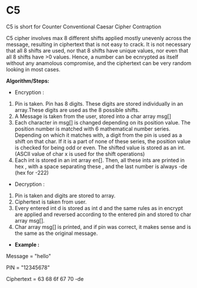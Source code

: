 # C5
C5 is short for Counter Conventional Caesar Cipher Contraption

C5 cipher involves max 8 different shifts applied mostly unevenly across the message, resulting in ciphertext that is not easy to crack.
It is not necessary that all 8 shifts are used, nor that 8 shifts have unique values, nor even that all 8 shifts have >0 values.
Hence, a number can be ecnrypted as itself without any anamolous compromise, and the ciphertext can be very random looking in most cases.

**Algorithm/Steps:**

- Encryption :

1. Pin is taken. Pin has 8 digits. These digits are stored individually in an array.These digits are used as the 8 possible shifts.
2. A Message is taken from the user, stored into a char array msg[]
4. Each character in msg[] is changed depending on its position value. The position number is matched with 6 mathematical number series. Depending on which it matches with, a digit from the pin is used as a shift on that char. If it is a part of none of these series, the position value is checked for being odd or even. The shifted value is stored as an int.(ASCII value of char x is used for the shift operations)
5. Each int is stored in an int array en[]. Then, all these ints are printed in hex , with a space separating these , and the last number is always -de  (hex for -222)
- Decryption :

1. Pin is taken and digits are stored to array. 
2. Ciphertext is taken from user.
3. Every entered int d is stored as int d and the same rules as in encrypt are applied and reversed according to the entered pin and stored to char array msg[].
4. Char array msg[] is printed, and if pin was correct, it makes sense and is the same as the original message. 

- **Example :**

Message = "hello"

PIN = "12345678"

Ciphertext =  63 68 6f 67 70 -de 
